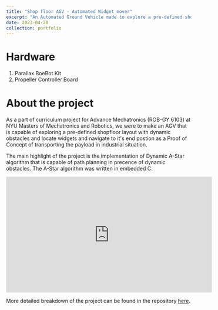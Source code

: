 ```yaml
---
title: "Shop floor AGV - Automated Widget mover"
excerpt: "An Automated Ground Vehicle made to explore a pre-defined shopfloor layout with dynamic obstacles and locate widgets and navigate to it's end postion indiacating the POC of transporting the widget. <br/><br/><img src='/images/AStar.jpeg'>"
date: 2023-04-20
collection: portfolio
---
```


Hardware
===
1. Parallax BoeBot Kit
2. Propeller Controller Board

About the project
===
As a part of curriculum project for Advance Mechatronics (ROB-GY 6103) at NYU Masters of Mechatronics and Robotics, we were to make an AGV that is capable of exploring a pre-defined shopfloor layout with dynamic obstacles and locate widgets and navigate to it's end postion as a Proof of Concept of transporting the payload in industrial situation.

The main highlight of the project is the implementation of Dynamic A-Star algorithm that is capable of path planning in precence of dynamic obstacles. The A-Star algorithm was written in embedded C.

<iframe width="560" height="315" src="https://www.youtube.com/embed/_2NTl6i4DrA" title="YouTube video player" frameborder="0" allow="accelerometer; autoplay; clipboard-write; encrypted-media; gyroscope; picture-in-picture; web-share" allowfullscreen></iframe>

More detailed breakdown of the project can be found in the repository [here](https://github.com/ashiqrahmana/WidgetMover-Autonomous-Guided-Vehicle-for-Efficient-Factory-Operations).
